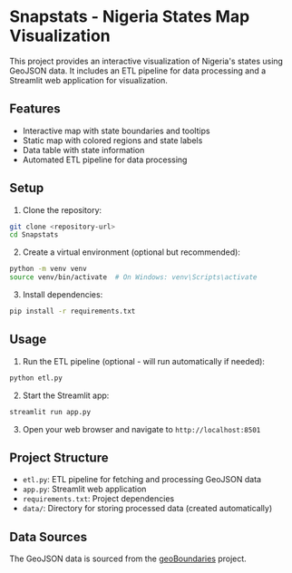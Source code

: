 # Snapstats - Nigeria States Map Visualization

This project provides an interactive visualization of Nigeria's states using GeoJSON data. It includes an ETL pipeline for data processing and a Streamlit web application for visualization.

## Features

- Interactive map with state boundaries and tooltips
- Static map with colored regions and state labels
- Data table with state information
- Automated ETL pipeline for data processing

## Setup

1. Clone the repository:
```bash
git clone <repository-url>
cd Snapstats
```

2. Create a virtual environment (optional but recommended):
```bash
python -m venv venv
source venv/bin/activate  # On Windows: venv\Scripts\activate
```

3. Install dependencies:
```bash
pip install -r requirements.txt
```

## Usage

1. Run the ETL pipeline (optional - will run automatically if needed):
```bash
python etl.py
```

2. Start the Streamlit app:
```bash
streamlit run app.py
```

3. Open your web browser and navigate to `http://localhost:8501`

## Project Structure

- `etl.py`: ETL pipeline for fetching and processing GeoJSON data
- `app.py`: Streamlit web application
- `requirements.txt`: Project dependencies
- `data/`: Directory for storing processed data (created automatically)

## Data Sources

The GeoJSON data is sourced from the [geoBoundaries](https://github.com/wmgeolab/geoBoundaries) project.
